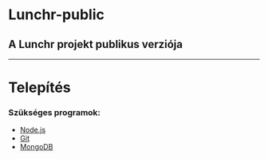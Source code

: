 # Lunchr-public

## A Lunchr projekt publikus verziója

---

# Telepítés

### Szükséges programok:
- [Node.js](https://nodejs.org/en/)
- [Git](https://git-scm.com/)
- [MongoDB](https://www.mongodb.com/)